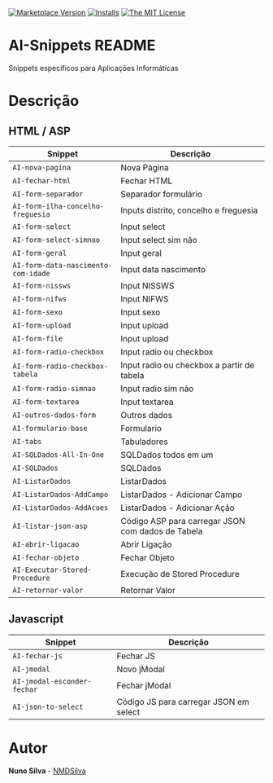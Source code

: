 [![Marketplace Version](https://vsmarketplacebadge.apphb.com/version/NMSilva.aisnippets.svg?style=flat-square)](https://marketplace.visualstudio.com/items?itemName=NMSilva.aisnippets)
[![Installs](https://vsmarketplacebadge.apphb.com/installs-short/NMSilva.aisnippets.svg?style=flat-square)](https://marketplace.visualstudio.com/items?itemName=NMSilva.aisnippets)
[![The MIT License](https://img.shields.io/badge/license-MIT-orange.svg?style=flat-square)](http://opensource.org/licenses/MIT)

# AI-Snippets README

Snippets específicos para Aplicações Informáticas

# Descrição

## HTML / ASP
      
| Snippet                             | Descrição                                        |
| ----------------------------------- | ------------------------------------------------ |
| `AI-nova-pagina`                    | Nova Página                                      |
| `AI-fechar-html`                    | Fechar HTML                                      |
| `AI-form-separador`                 | Separador formulário                             |
| `AI-form-ilha-concelho-freguesia`   | Inputs distrito, concelho e freguesia            |
| `AI-form-select`                    | Input select                                     |
| `AI-form-select-simnao`             | Input select sim não                             |
| `AI-form-geral`                     | Input geral                                      |
| `AI-form-data-nascimento-com-idade` | Input data nascimento                            |
| `AI-form-nissws`                    | Input NISSWS                                     |
| `AI-form-nifws`                     | Input NIFWS                                      |
| `AI-form-sexo`                      | Input sexo                                       |
| `AI-form-upload`                    | Input upload                                     |
| `AI-form-file`                      | Input upload                                     |
| `AI-form-radio-checkbox`            | Input radio ou checkbox                          |
| `AI-form-radio-checkbox-tabela`     | Input radio ou checkbox a partir de tabela       |
| `AI-form-radio-simnao`              | Input radio sim não                              |
| `AI-form-textarea`                  | Input textarea                                   |
| `AI-outros-dados-form`              | Outros dados                                     |
| `AI-formulario-base`                | Formulario                                       |
| `AI-tabs`                           | Tabuladores                                      |
| `AI-SQLDados-All-In-One`            | SQLDados todos em um                             |
| `AI-SQLDados`                       | SQLDados                                         |
| `AI-ListarDados`                    | ListarDados                                      |
| `AI-ListarDados-AddCampo`           | ListarDados - Adicionar Campo                    |
| `AI-ListarDados-AddAcoes`           | ListarDados - Adicionar Ação                     |
| `AI-listar-json-asp`                | Código ASP para carregar JSON com dados de Tabela|
| `AI-abrir-ligacao`                  | Abrir Ligação                                    |
| `AI-fechar-objeto`                  | Fechar Objeto                                    |
| `AI-Executar-Stored-Procedure`      | Execução de Stored Procedure                     |
| `AI-retornar-valor`                 | Retornar Valor                                   |

## Javascript

| Snippet                     | Descrição                              |
| --------------------------- | -------------------------------------- |
| `AI-fechar-js`              | Fechar JS                              |
| `AI-jmodal`                 | Novo jModal                            |
| `AI-jmodal-esconder-fechar` | Fechar jModal                          |
| `AI-json-to-select`         | Código JS para carregar JSON em select |

# Autor

**Nuno Silva** - [NMDSilva](https://github.com/NMDSilva)
